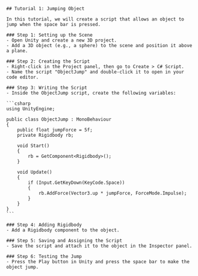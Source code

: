 
    ## Tutorial 1: Jumping Object

    In this tutorial, we will create a script that allows an object to jump when the space bar is pressed.

    ### Step 1: Setting up the Scene
    - Open Unity and create a new 3D project.
    - Add a 3D object (e.g., a sphere) to the scene and position it above a plane.

    ### Step 2: Creating the Script
    - Right-click in the Project panel, then go to Create > C# Script.
    - Name the script "ObjectJump" and double-click it to open in your code editor.

    ### Step 3: Writing the Script
    - Inside the ObjectJump script, create the following variables:

    ```csharp
    using UnityEngine;

    public class ObjectJump : MonoBehaviour
    {
        public float jumpForce = 5f;
        private Rigidbody rb;

        void Start()
        {
            rb = GetComponent<Rigidbody>();
        }

        void Update()
        {
            if (Input.GetKeyDown(KeyCode.Space))
            {
                rb.AddForce(Vector3.up * jumpForce, ForceMode.Impulse);
            }
        }
    }
    ```

    ### Step 4: Adding Rigidbody
    - Add a Rigidbody component to the object.

    ### Step 5: Saving and Assigning the Script
    - Save the script and attach it to the object in the Inspector panel.

    ### Step 6: Testing the Jump
    - Press the Play button in Unity and press the space bar to make the object jump.
    